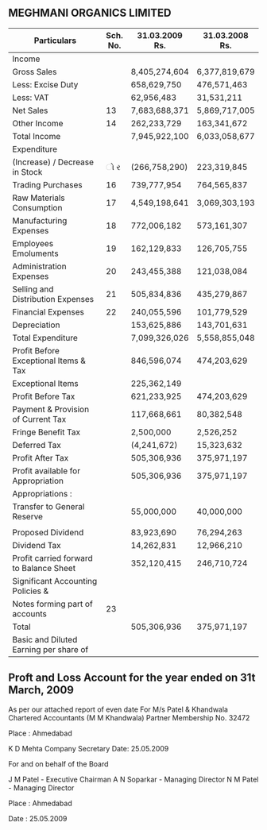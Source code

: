## MEGHMANI ORGANICS LIMITED

| Particulars                             | Sch.<br>No. | 31.03.2009<br>Rs. | 31.03.2008<br>Rs. |
|-----------------------------------------|-------------|-------------------|-------------------|
| Income                                  |             |                   |                   |
| Gross Sales                             |             | 8,405,274,604     | 6,377,819,679     |
| Less: Excise Duty                       |             | 658,629,750       | 476,571,463       |
| Less: VAT                               |             | 62,956,483        | 31,531,211        |
| Net Sales                               | 13          | 7,683,688,371     | 5,869,717,005     |
| Other Income                            | 14          | 262,233,729       | 163,341,672       |
| Total Income                            |             | 7,945,922,100     | 6,033,058,677     |
| Expenditure                             |             |                   |                   |
| (Increase) / Decrease in Stock          | ો ર         | (266,758,290)     | 223,319,845       |
| Trading Purchases                       | 16          | 739,777,954       | 764,565,837       |
| Raw Materials Consumption               | 17          | 4,549,198,641     | 3,069,303,193     |
| Manufacturing Expenses                  | 18          | 772,006,182       | 573,161,307       |
| Employees Emoluments                    | 19          | 162,129,833       | 126,705,755       |
| Administration Expenses                 | 20          | 243,455,388       | 121,038,084       |
| Selling and Distribution Expenses       | 21          | 505,834,836       | 435,279,867       |
| Financial Expenses                      | 22          | 240,055,596       | 101,779,529       |
| Depreciation                            |             | 153,625,886       | 143,701,631       |
| Total Expenditure                       |             | 7,099,326,026     | 5,558,855,048     |
| Profit Before Exceptional Items & Tax   |             | 846,596,074       | 474,203,629       |
| Exceptional Items                       |             | 225,362,149       |                   |
| Profit Before Tax                       |             | 621,233,925       | 474,203,629       |
| Payment & Provision of Current Tax      |             | 117,668,661       | 80,382,548        |
| Fringe Benefit Tax                      |             | 2,500,000         | 2,526,252         |
| Deferred Tax                            |             | (4,241,672)       | 15,323,632        |
| Profit After Tax                        |             | 505,306,936       | 375,971,197       |
| Profit available for Appropriation      |             | 505,306,936       | 375,971,197       |
| Appropriations :                        |             |                   |                   |
| Transfer to General Reserve             |             | 55,000,000        | 40,000,000        |
|                                         |             |                   |                   |
| Proposed Dividend                       |             | 83,923,690        | 76,294,263        |
| Dividend Tax                            |             | 14,262,831        | 12,966,210        |
| Profit carried forward to Balance Sheet |             | 352,120,415       | 246,710,724       |
| Significant Accounting Policies &       |             |                   |                   |
| Notes forming part of accounts          | 23          |                   |                   |
| Total                                   |             | 505,306,936       | 375,971,197       |
| Basic and Diluted Earning per share of  |             |                   |                   |

## Proft and Loss Account for the year ended on 31t March, 2009

As per our attached report of even date For M/s Patel & Khandwala Chartered Accountants (M M Khandwala) Partner Membership No. 32472

Place : Ahmedabad

K D Mehta Company Secretary Date: 25.05.2009

For and on behalf of the Board

J M Patel - Executive Chairman A N Soparkar - Managing Director N M Patel - Managing Director

Place : Ahmedabad

Date : 25.05.2009